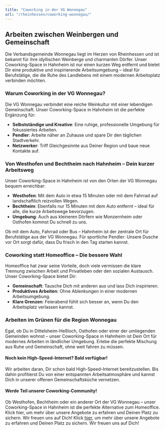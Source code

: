 ```yaml
---
title: "Coworking in der VG Wonnegau"
url: "/rheinhessen/coworking-wonnegau/"
---
```


## Arbeiten zwischen Weinbergen und Gemeinschaft

Die Verbandsgemeinde Wonnegau liegt im Herzen von Rheinhessen und ist bekannt für ihre idyllischen Weinberge und charmanten Dörfer. Unser Coworking-Space in Hahnheim ist nur einen kurzen Weg entfernt und bietet Dir eine produktive und inspirierende Arbeitsumgebung – ideal für Berufstätige, die die Ruhe des Landlebens mit einem modernen Arbeitsplatz verbinden möchten.

### Warum Coworking in der VG Wonnegau?

Die VG Wonnegau verbindet eine reiche Weinkultur mit einer lebendigen Gemeinschaft. Unser Coworking-Space in Hahnheim ist die perfekte Ergänzung für:

- **Selbstständige und Kreative**: Eine ruhige, professionelle Umgebung für fokussiertes Arbeiten.
- **Pendler**: Arbeite näher an Zuhause und spare Dir den täglichen Stadtverkehr.
- **Netzwerker**: Triff Gleichgesinnte aus Deiner Region und baue neue Kontakte auf.

### Von Westhofen und Bechtheim nach Hahnheim – Dein kurzer Arbeitsweg

Unser Coworking-Space in Hahnheim ist von den Orten der VG Wonnegau bequem erreichbar:

- **Westhofen**: Mit dem Auto in etwa 15 Minuten oder mit dem Fahrrad auf landschaftlich reizvollen Wegen.
- **Bechtheim**: Ebenfalls nur 15 Minuten mit dem Auto entfernt – ideal für alle, die kurze Arbeitswege bevorzugen.
- **Umgebung**: Auch aus kleineren Dörfern wie Monzernheim oder Osthofen kommst Du schnell zu uns.

Ob mit dem Auto, Fahrrad oder Bus – Hahnheim ist der zentrale Ort für Berufstätige aus der VG Wonnegau. Für sportliche Pendler: Unsere Dusche vor Ort sorgt dafür, dass Du frisch in den Tag starten kannst.

### Coworking statt Homeoffice – Die bessere Wahl

Homeoffice hat zwar seine Vorteile, doch viele vermissen die klare Trennung zwischen Arbeit und Privatleben oder den sozialen Austausch. Unser Coworking-Space bietet Dir:

- **Gemeinschaft**: Tausche Dich mit anderen aus und lass Dich inspirieren.
- **Produktives Arbeiten**: Ohne Ablenkungen in einer modernen Arbeitsumgebung.
- **Klare Grenzen**: Feierabend fühlt sich besser an, wenn Du den Arbeitsplatz verlassen kannst.

### Arbeiten im Grünen für die Region Wonnegau

Egal, ob Du in Dittelsheim-Heßloch, Osthofen oder einer der umliegenden Gemeinden wohnst – unser Coworking-Space in Hahnheim ist Dein Ort für modernes Arbeiten in ländlicher Umgebung. Erlebe die perfekte Mischung aus Ruhe und Gemeinschaft, ohne weit fahren zu müssen.

#### Noch kein High-Speed-Internet? Bald verfügbar!

Wir arbeiten daran, Dir schon bald High-Speed-Internet bereitzustellen. Bis dahin profitierst Du von einer entspannten Arbeitsatmosphäre und kannst Dich in unserer offenen Gemeinschaftsküche vernetzen.

#### Werde Teil unserer Coworking-Community!

Ob Westhofen, Bechtheim oder ein anderer Ort der VG Wonnegau – unser Coworking-Space in Hahnheim ist die perfekte Alternative zum Homeoffice. Klick hier, um mehr über unsere Angebote zu erfahren und Deinen Platz zu sichern. Wir freuen uns auf Dich!
Klick [hier](/), um mehr über unsere Angebote zu erfahren und Deinen Platz zu sichern. Wir freuen uns auf Dich!
